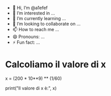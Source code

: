 - 👋 Hi, I’m @a1efef
- 👀 I’m interested in ...
- 🌱 I’m currently learning ...
- 💞️ I’m looking to collaborate on ...
- 📫 How to reach me ...
- 😄 Pronouns: ...
- ⚡ Fun fact: ...





# Calcoliamo il valore di x
x = (200 * 10**9) ** (1/60)

print("Il valore di x è:", x)



<!---
a1efef/a1efef is a ✨ special ✨ repository because its `README.md` (this file) appears on your GitHub profile.
You can click the Preview link to take a look at your changes.
--->














